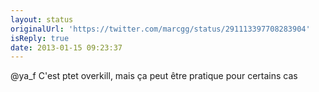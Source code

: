 ```yaml
---
layout: status
originalUrl: 'https://twitter.com/marcgg/status/291113397708283904'
isReply: true
date: 2013-01-15 09:23:37
---
```


@ya_f C'est ptet overkill, mais ça peut être pratique pour certains cas
